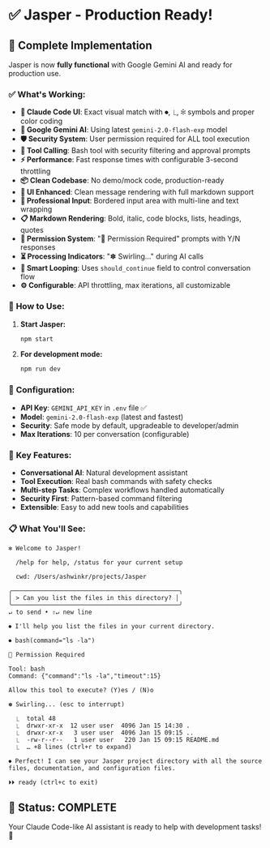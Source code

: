 # ✅ Jasper - Production Ready!

## 🎉 **Complete Implementation**

Jasper is now **fully functional** with Google Gemini AI and ready for production use.

### ✅ **What's Working:**
- **🎯 Claude Code UI**: Exact visual match with ⏺, ⎿, ✻ symbols and proper color coding
- **🧠 Google Gemini AI**: Using latest `gemini-2.0-flash-exp` model  
- **🛡️ Security System**: User permission required for ALL tool execution
- **🔧 Tool Calling**: Bash tool with security filtering and approval prompts
- **⚡ Performance**: Fast response times with configurable 3-second throttling
- **📦 Clean Codebase**: No demo/mock code, production-ready
- **🎨 UI Enhanced**: Clean message rendering with full markdown support
- **📝 Professional Input**: Bordered input area with multi-line and text wrapping
- **📋 Markdown Rendering**: Bold, italic, code blocks, lists, headings, quotes
- **🔐 Permission System**: "🔐 Permission Required" prompts with Y/N responses
- **⏳ Processing Indicators**: "✽ Swirling..." during AI calls
- **🔄 Smart Looping**: Uses `should_continue` field to control conversation flow
- **⚙️ Configurable**: API throttling, max iterations, all customizable

### 🚀 **How to Use:**

1. **Start Jasper:**
   ```bash
   npm start
   ```

2. **For development mode:**
   ```bash
   npm run dev
   ```

### 🔧 **Configuration:**
- **API Key**: `GEMINI_API_KEY` in `.env` file ✅
- **Model**: `gemini-2.0-flash-exp` (latest and fastest)
- **Security**: Safe mode by default, upgradeable to developer/admin
- **Max Iterations**: 10 per conversation (configurable)

### 🎯 **Key Features:**
- **Conversational AI**: Natural development assistant 
- **Tool Execution**: Real bash commands with safety checks
- **Multi-step Tasks**: Complex workflows handled automatically  
- **Security First**: Pattern-based command filtering
- **Extensible**: Easy to add new tools and capabilities

### 📋 **What You'll See:**
```
✻ Welcome to Jasper!

  /help for help, /status for your current setup

  cwd: /Users/ashwinkr/projects/Jasper

╭──────────────────────────────────────────────╮
│ > Can you list the files in this directory? │
╰──────────────────────────────────────────────╯
↵ to send • ⇧↵ new line

⏺ I'll help you list the files in your current directory.

⏺ bash(command="ls -la")

🔐 Permission Required

Tool: bash
Command: {"command":"ls -la","timeout":15}

Allow this tool to execute? (Y)es / (N)o

✽ Swirling... (esc to interrupt)

  ⎿  total 48
  ⎿  drwxr-xr-x  12 user user  4096 Jan 15 14:30 .
  ⎿  drwxr-xr-x   3 user user  4096 Jan 15 09:15 ..
  ⎿  -rw-r--r--   1 user user   220 Jan 15 09:15 README.md
  ⎿  … +8 lines (ctrl+r to expand)

⏺ Perfect! I can see your Jasper project directory with all the source files, documentation, and configuration files.

⏵⏵ ready (ctrl+c to exit)
```

## 🎊 **Status: COMPLETE** 
Your Claude Code-like AI assistant is ready to help with development tasks! 🚀